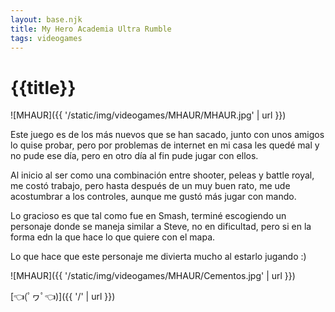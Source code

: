 ```yaml
---
layout: base.njk
title: My Hero Academia Ultra Rumble
tags: videogames
---
```


# {{title}}

![MHAUR]({{ '/static/img/videogames/MHAUR/MHAUR.jpg' | url }})

Este juego es de los más nuevos que se han sacado, junto con unos amigos lo quise probar, pero por problemas de internet en mi casa les quedé mal y no pude ese día, pero en otro día al fin pude jugar con ellos.

Al inicio al ser como una combinación entre shooter, peleas y battle royal, me costó trabajo, pero hasta después de un muy buen rato, me ude acostumbrar a los controles, aunque me gustó más jugar con mando.

Lo gracioso es que tal como fue en Smash, terminé escogiendo un personaje donde se maneja similar a Steve, no en dificultad, pero si en la forma edn la que hace lo que quiere con el mapa.

Lo que hace que este personaje me divierta mucho al estarlo jugando  :)

![MHAUR]({{ '/static/img/videogames/MHAUR/Cementos.jpg' | url }})

[👈(ﾟヮﾟ👈)]({{ '/' | url }})
